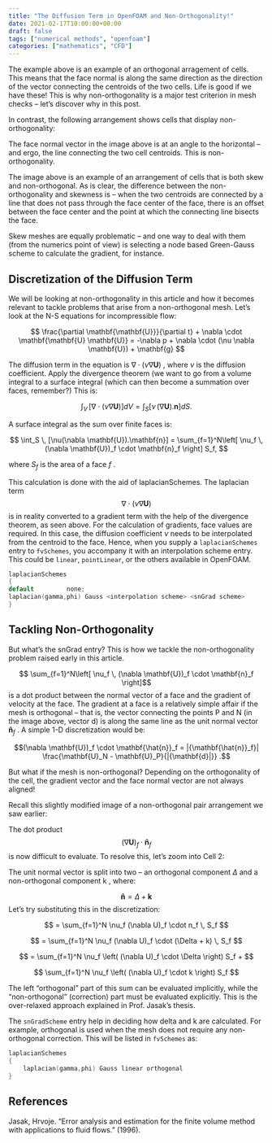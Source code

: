 ```yaml
---
title: "The Diffusion Term in OpenFOAM and Non-Orthogonality!"
date: 2021-02-17T10:00:00+00:00
draft: false
tags: ["numerical methods", "openfoam"]
categories: ["mathematics", "CFD"]
---
```


The example above is an example of an orthogonal arragement of cells. This means that the face normal is along the same direction as the direction of the vector connecting the centroids of the two cells. Life is good if we have these! This is why non-orthogonality is a major test criterion in mesh checks – let’s discover why in this post.

In contrast, the following arrangement shows cells that display non-orthogonality:


The face normal vector in the image above is at an angle to the horizontal – and ergo, the line connecting the two cell centroids. This is non-orthogonality.


The image above is an example of an arrangement of cells that is both skew and non-orthogonal. As is clear, the difference between the non-orthogonality and skewness is – when the two centroids are connected by a line that does not pass through the face center of the face, there is an offset between the face center and the point at which the connecting line bisects the face.

Skew meshes are equally problematic – and one way to deal with them (from the numerics point of view) is selecting a node based Green-Gauss scheme to calculate the gradient, for instance.

## Discretization of the Diffusion Term
We will be looking at non-orthogonality in this article and how it becomes relevant to tackle problems that arise from a non-orthogonal mesh. Let’s look at the N-S equations for incompressible flow:

$$
\frac{\partial \mathbf{\mathbf{U}}}{\partial t} +  \nabla \cdot \mathbf{\mathbf{U}  \mathbf{U}} = -\nabla p + \nabla \cdot (\nu \nabla \mathbf{U}) + \mathbf{g} 
$$

The diffusion term in the equation is $\nabla \cdot (\nu \nabla \mathbf{U})$ , where $\nu$ is the diffusion coefficient. Apply the divergence theorem (we want to go from a volume integral to a surface integral (which can then become a summation over faces, remember?) This is:

$$
 \int_V \, [\nabla \cdot (\nu \nabla \mathbf{U})] dV =  \int_S [\nu \, (\nabla \mathbf{U}).\mathbf{n}] dS.
$$

A surface integral as the sum over finite faces is:

$$
\int_S \, [\nu(\nabla \mathbf{U}).\mathbf{n}] = \sum_{f=1}^N\left[ \nu_f \, (\nabla \mathbf{U})_f \cdot \mathbf{n}_f  \right] S_f,
$$

where $S_f$ is the area of a face $f$ .

This calculation is done with the aid of laplacianSchemes. The laplacian term $$\nabla \cdot (\nu \nabla \mathbf{U})$$ is in reality converted to a gradient term with the help of the divergence theorem, as seen above. For the calculation of gradients, face values are required. In this case, the diffusion coefficient $\nu$ needs to be interpolated from the centroid to the face. Hence, when you supply a `laplacianSchemes` entry to `fvSchemes`, you accompany it with an interpolation scheme entry. This could be `linear`, `pointLinear`, or the others available in OpenFOAM.

```cpp
laplacianSchemes
{
default         none;
laplacian(gamma,phi) Gauss <interpolation scheme> <snGrad scheme>
}
```

## Tackling Non-Orthogonality
But what’s the snGrad entry? This is how we tackle the non-orthogonality problem raised early in this article.

$$ \sum_{f=1}^N\left[ \nu_f \, (\nabla \mathbf{U})_f \cdot \mathbf{n}_f \right]$$ is a dot product between the normal vector of a face and the gradient of velocity at the face. The gradient at a face is a relatively simple affair if the mesh is orthogonal – that is, the vector connecting the points P and N (in the image above, vector d) is along the same line as the unit normal vector $\mathbf{\hat{n}}_f$ . A simple 1-D discretization would be:

$$(\nabla \mathbf{U})_f \cdot \mathbf{\hat{n}}_f =  |{\mathbf{\hat{n}}_f}| \frac{\mathbf{U}_N - \mathbf{U}_P}{|{\mathbf{d}|}} .$$
      
But what if the mesh is non-orthogonal? Depending on the orthogonality of the cell, the gradient vector and the face normal vector are not always aligned!

Recall this slightly modified image of a non-orthogonal pair arrangement we saw earlier:


The dot product $$(\nabla \mathbf{U})_f \cdot \mathbf{\hat{n}}_f$$ is now difficult to evaluate. To resolve this, let’s zoom into Cell 2:


The unit normal vector is split into two – an orthogonal component $\Delta$ and a non-orthogonal component k , where:

$$\mathbf{\hat{n}} = \Delta + \mathbf{k} $$
Let’s try substituting this in the discretization:


$$
= \sum_{f=1}^N \nu_f (\nabla U)_f \cdot n_f \, S_f
$$

$$
= \sum_{f=1}^N \nu_f (\nabla U)_f \cdot (\Delta + k) \, S_f
$$

$$
= \sum_{f=1}^N \nu_f \left( (\nabla U)_f \cdot \Delta \right) S_f  + $$

$$
\sum_{f=1}^N \nu_f \left( (\nabla U)_f \cdot k \right) S_f
$$

The left “orthogonal” part of this sum can be evaluated implicitly, while the “non-orthogonal” (correction) part must be evaluated explicitly. This is the over-relaxed approach explained in Prof. Jasak’s thesis.

The `snGradScheme` entry help in deciding how delta and k are calculated. For example, orthogonal is used when the mesh does not require any non-orthogonal correction. This will be listed in `fvSchemes` as:

```cpp
laplacianSchemes
{
    laplacian(gamma,phi) Gauss linear orthogonal
}

```

## References

Jasak, Hrvoje. “Error analysis and estimation for the finite volume method with applications to fluid flows.” (1996).

